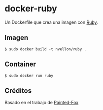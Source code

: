 # docker-ruby

Un Dockerfile que crea una imagen con [Ruby][ruby].

[ruby]: https://www.ruby-lang.org/en/

## Imagen

	$ sudo docker build -t nvellon/ruby .

## Container

	$ sudo docker run ruby

## Créditos

Basado en el trabajo de [Painted-Fox](https://github.com/Painted-Fox/docker-ruby)